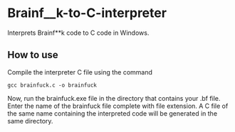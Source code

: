 # Brainf__k-to-C-interpreter
Interprets Brainf**k code to C code in Windows.
## How to use
Compile the interpreter C file using the command

`gcc brainfuck.c -o brainfuck`

Now, run the brainfuck.exe file in the directory that contains your .bf file.
Enter the name of the brainfuck file complete with file extension. A C file of the same name containing the interpreted code will be generated in the same directory.
